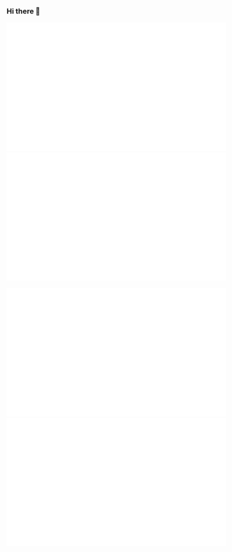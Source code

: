 ### Hi there 👋

![](https://raw.githubusercontent.com/SoneeJohn/github-stats/master/generated/overview.svg#gh-dark-mode-only)
![](https://raw.githubusercontent.com/SoneeJohn/github-stats/master/generated/overview.svg#gh-light-mode-only)

![](https://raw.githubusercontent.com/SoneeJohn/github-stats/master/generated/languages.svg#gh-dark-mode-only)
![](https://raw.githubusercontent.com/SoneeJohn/github-stats/master/generated/languages.svg#gh-light-mode-only)
